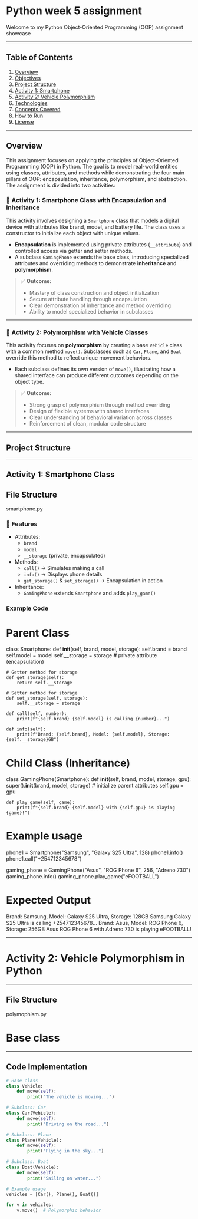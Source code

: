 ﻿# Python week 5 assignment
Welcome to my Python Object-Oriented Programming (OOP) assignment showcase 

---

## Table of Contents
1. [Overview](#-overview)  
2. [Objectives](#-objectives)  
3. [Project Structure](#-project-structure)  
4. [Activity 1: Smartphone](#-activity-1-smartphone-class)  
5. [Activity 2: Vehicle Polymorphism](#-activity-2-vehicle-polymorphism)  
6. [Technologies](#-technologies)  
7. [Concepts Covered](#-concepts-covered)  
8. [How to Run](#-how-to-run)  
9. [License](#-license)  

---

## Overview  
This assignment focuses on applying the principles of Object-Oriented Programming (OOP) in Python. The goal is to model real-world entities using classes, attributes, and methods while demonstrating the four main pillars of OOP: encapsulation, inheritance, polymorphism, and abstraction.
The assignment is divided into two activities:

### 🔹 Activity 1: Smartphone Class with Encapsulation and Inheritance

This activity involves designing a `Smartphone` class that models a digital device with attributes like brand, model, and battery life. The class uses a constructor to initialize each object with unique values.

- **Encapsulation** is implemented using private attributes (`__attribute`) and controlled access via getter and setter methods.
- A subclass `GamingPhone` extends the base class, introducing specialized attributes and overriding methods to demonstrate **inheritance** and **polymorphism**.

> ✅ **Outcome:**
> - Mastery of class construction and object initialization  
> - Secure attribute handling through encapsulation  
> - Clear demonstration of inheritance and method overriding  
> - Ability to model specialized behavior in subclasses

---

### 🔹 Activity 2: Polymorphism with Vehicle Classes

This activity focuses on **polymorphism** by creating a base `Vehicle` class with a common method `move()`. Subclasses such as `Car`, `Plane`, and `Boat` override this method to reflect unique movement behaviors.

- Each subclass defines its own version of `move()`, illustrating how a shared interface can produce different outcomes depending on the object type.

> ✅ **Outcome:**
> - Strong grasp of polymorphism through method overriding  
> - Design of flexible systems with shared interfaces  
> - Clear understanding of behavioral variation across classes  
> - Reinforcement of clean, modular code structure


---

##  Project Structure

---

##  Activity 1: Smartphone Class  
##  File Structure  
smartphone.py
### 🔹 Features
- Attributes:  
  - `brand`  
  - `model`  
  - `__storage` (private, encapsulated)  
- Methods:  
  - `call()` → Simulates making a call  
  - `info()` → Displays phone details  
  - `get_storage()` & `set_storage()` → Encapsulation in action  
- Inheritance:  
  - `GamingPhone` extends `Smartphone` and adds `play_game()`  

### Example Code
# Parent Class
class Smartphone:
    def __init__(self, brand, model, storage):
        self.brand = brand
        self.model = model
        self.__storage = storage   # private attribute (encapsulation)

    # Getter method for storage
    def get_storage(self):
        return self.__storage

    # Setter method for storage
    def set_storage(self, storage):
        self.__storage = storage

    def call(self, number):
        print(f"{self.brand} {self.model} is calling {number}...")

    def info(self):
        print(f"Brand: {self.brand}, Model: {self.model}, Storage: {self.__storage}GB")


# Child Class (Inheritance)
class GamingPhone(Smartphone):
    def __init__(self, brand, model, storage, gpu):
        super().__init__(brand, model, storage)  # initialize parent attributes
        self.gpu = gpu

    def play_game(self, game):
        print(f"{self.brand} {self.model} with {self.gpu} is playing {game}!")


# Example usage
phone1 = Smartphone("Samsung", "Galaxy S25 Ultra", 128)
phone1.info()
phone1.call("+254712345678")

gaming_phone = GamingPhone("Asus", "ROG Phone 6", 256, "Adreno 730")
gaming_phone.info()
gaming_phone.play_game("eFOOTBALL")

 # Expected Output
Brand: Samsung, Model: Galaxy S25 Ultra, Storage: 128GB
Samsung Galaxy S25 Ultra is calling +254712345678...
Brand: Asus, Model: ROG Phone 6, Storage: 256GB
Asus ROG Phone 6 with Adreno 730 is playing eFOOTBALL!

---
#  Activity 2: Vehicle Polymorphism in Python  

---

##  File Structure  
polymophism.py

# Base class

---

## Code Implementation  

```python
# Base class
class Vehicle:
    def move(self):
        print("The vehicle is moving...")

# Subclass: Car
class Car(Vehicle):
    def move(self):
        print("Driving on the road...")

# Subclass: Plane
class Plane(Vehicle):
    def move(self):
        print("Flying in the sky...")

# Subclass: Boat
class Boat(Vehicle):
    def move(self):
        print("Sailing on water...")

# Example usage
vehicles = [Car(), Plane(), Boat()]

for v in vehicles:
    v.move()  # Polymorphic behavior




